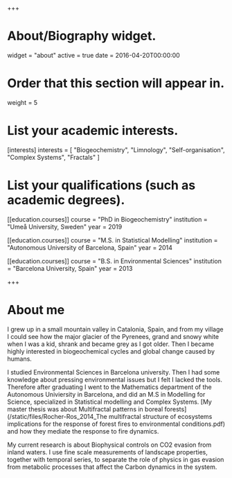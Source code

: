 +++
# About/Biography widget.
widget = "about"
active = true
date = 2016-04-20T00:00:00

# Order that this section will appear in.
weight = 5

# List your academic interests.
[interests]
  interests = [
    "Biogeochemistry",
    "Limnology",
    "Self-organisation",
    "Complex Systems",
    "Fractals"
  ]

# List your qualifications (such as academic degrees).
[[education.courses]]
  course = "PhD in Biogeochemistry"
  institution = "Umeå University, Sweden"
  year = 2019

[[education.courses]]
  course = "M.S. in Statistical Modelling"
  institution = "Autonomous University of Barcelona, Spain"
  year = 2014

[[education.courses]]
  course = "B.S. in Environmental Sciences"
  institution = "Barcelona University, Spain"
  year = 2013
 
+++

# About me

I grew up in a small mountain valley in Catalonia, Spain, and from my village I could see how the major glacier of the Pyrenees, grand and snowy white when I was a kid, shrank and became grey as I got older. Then I became highly interested in biogeochemical cycles and global change caused by humans.

I studied Environmental Sciences in Barcelona university. Then I had some knowledge about pressing environmental issues but I felt I lacked the tools. Therefore after graduating I went to the Mathematics department of the Autonomous Univiersity in Barcelona, and did an M.S in Modelling for Science, specialized in Statistical modelling and Complex Systems. [My master thesis was about Multifractal patterns in boreal forests](/static/files/Rocher-Ros_2014_The multifractal structure of ecosystems implications for the response of forest fires to environmental conditions.pdf) and how they mediate the response to fire dynamics.

My current research is about Biophysical controls on CO2 evasion from inland waters. I use fine scale measurements of landscape properties, together with temporal series, to separate the role of physics in gas evasion from metabolic processes that affect the Carbon dynamics in the system.


